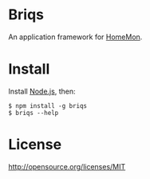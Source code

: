 # Briqs

An application framework for [HomeMon](https://github.com/jcw/homemon.git).

# Install

Install [Node.js](http://nodejs.org), then:

    $ npm install -g briqs
    $ briqs --help
    
# License

<http://opensource.org/licenses/MIT>
